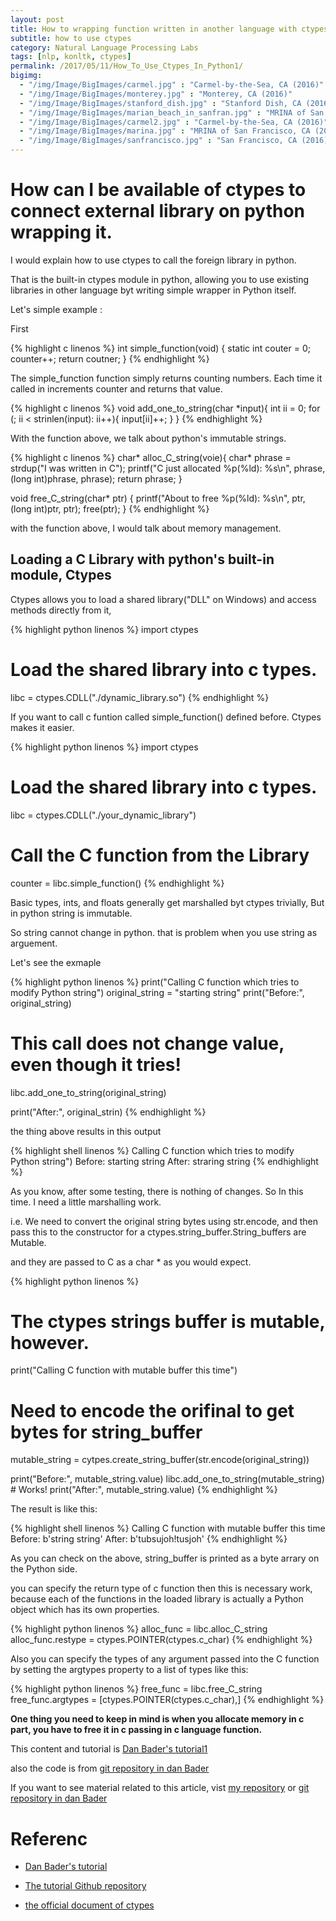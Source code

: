 ```yaml
---
layout: post
title: How to wrapping function written in another language with ctypes
subtitle: how to use ctypes
category: Natural Language Processing Labs
tags: [nlp, konltk, ctypes]
permalink: /2017/05/11/How_To_Use_Ctypes_In_Python1/
bigimg: 
  - "/img/Image/BigImages/carmel.jpg" : "Carmel-by-the-Sea, CA (2016)"
  - "/img/Image/BigImages/monterey.jpg" : "Monterey, CA (2016)"
  - "/img/Image/BigImages/stanford_dish.jpg" : "Stanford Dish, CA (2016)"
  - "/img/Image/BigImages/marian_beach_in_sanfran.jpg" : "MRINA of San Francisco, CA (2016)"
  - "/img/Image/BigImages/carmel2.jpg" : "Carmel-by-the-Sea, CA (2016)"
  - "/img/Image/BigImages/marina.jpg" : "MRINA of San Francisco, CA (2016)"
  - "/img/Image/BigImages/sanfrancisco.jpg" : "San Francisco, CA (2016)"
---
```


# How can I be available of ctypes to connect external library on python wrapping it. 

I would explain how to use ctypes to call the foreign library in python. 

That is the built-in ctypes module in python, allowing you to use existing libraries in other language byt writing simple wrapper in Python itself.

Let's simple example : 

First 

{% highlight c linenos %}
int simple_function(void) {
    static int couter = 0;
    counter++;
    return coutner;
}
{% endhighlight %}

The simple_function function simply returns counting numbers. Each time it called in increments counter and returns that value. 

{% highlight c linenos %}
void add_one_to_string(char *input){
   int ii = 0;
    for (; ii < strinlen(input): ii++){
        input[ii]++;
    }
}
{% endhighlight %}

With the function above, we talk about python's immutable strings. 

{% highlight c linenos %}
char* alloc_C_string(voie){
   char* phrase = strdup("I was written in C");
   printf("C just allocated %p(%ld): %s\n", 
           phrase, (long int)phrase, phrase);
   return phrase;
}

void free_C_string(char* ptr) {
   printf("About to free %p(%ld): %s\n",
         ptr, (long int)ptr, ptr);
   free(ptr);
}
{% endhighlight %}

with the function above, I would talk about memory management. 


## Loading a C Library with python's built-in module, Ctypes

Ctypes allows you to  load a shared library("DLL" on Windows) and access methods directly from it, 

{% highlight python linenos %}
import ctypes

# Load the shared library into c types.
libc = ctypes.CDLL("./dynamic_library.so")
{% endhighlight %}

If you want to call c funtion called simple_function() defined before. Ctypes makes it easier. 

{% highlight python linenos %}
import ctypes

# Load the shared library into c types. 
libc = ctypes.CDLL("./your_dynamic_library")

# Call the C function from the Library
counter = libc.simple_function()
{% endhighlight %}

Basic types, ints, and floats generally get marshalled byt ctypes trivially, But in python string is immutable. 

So string cannot change in python. that is problem when you use string as arguement.

Let's see the exmaple 

{% highlight python linenos %}
print("Calling C function which tries to modify Python string")
original_string = "starting string"
print("Before:", original_string)

# This call does not change value, even though it tries!
libc.add_one_to_string(original_string)

print("After:", original_strin)
{% endhighlight %}

the thing above results in this output

{% highlight shell linenos %}
Calling C function which tries to modify Python string")
Before: starting string
After: straring string
{% endhighlight %}

As you know, after some testing, there is nothing of changes. So In this time. I need a little marshalling work.

i.e. We need to  convert the original string bytes using str.encode, and then pass this to the constructor for a ctypes.string_buffer.String_buffers are Mutable. 

and they are passed to C as a char * as you would expect.

{% highlight python linenos %}
# The ctypes strings buffer is mutable, however. 
print("Calling C function with mutable buffer this time")

# Need to encode the orifinal to get bytes for string_buffer
mutable_string = cytpes.create_string_buffer(str.encode(original_string))

print("Before:", mutable_string.value)
libc.add_one_to_string(mutable_string) # Works!
print("After:", mutable_string.value)
{% endhighlight %}

The result is like this:

{% highlight shell linenos %}
Calling C function with mutable buffer this time
Before: b'string string'
After: b'tubsujoh!tusjoh'
{% endhighlight %}

As you can check on the above, string_buffer is printed as a byte arrary on the Python side.

you can specify the return type of c function then this is necessary work, because each of the functions in the loaded library is actually a Python object which has its own properties. 

{% highlight python linenos %}
alloc_func = libc.alloc_C_string
alloc_func.restype = ctypes.POINTER(ctypes.c_char)
{% endhighlight %}

Also you can specify the types of any argument passed into the C function by setting the argtypes property to a list of types like this:

{% highlight python linenos %}
free_func = libc.free_C_string
free_func.argtypes = [ctypes.POINTER(ctypes.c_char),]
{% endhighlight %}

**One thing you need to keep in mind is when you allocate memory in c part, you have to free it in c passing in c language function.**

This content and tutorial is [Dan Bader's tutorial1](https://dbader.org/blog/python-ctypes-tutorial)

also the code is from [git repository in dan Bader](https://github.com/jima80525/ctypes_example/tree/master/tutorial1)


If you want to see material related to this article, vist [my repository](https://github.com/hyunyoung2/Hyunyoung2_Ctypes-CFFI-SWIG/tree/master/Ctypes/tutorial1) or [git repository in dan Bader](https://github.com/jima80525/ctypes_example/tree/master/tutorial1)

# Referenc

 - [Dan Bader's tutorial](https://dbader.org/blog/python-ctypes-tutorial)
 
 - [The tutorial Github repository](https://github.com/jima80525/ctypes_example)

 - [the official document of ctypes](https://docs.python.org/3/library/ctypes.html)
